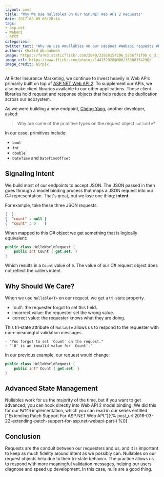 ```yaml
---
layout: post
title: "Why We Use Nullables On Our ASP.NET Web API 2 Requests"
date: 2017-08-09 08:20:14
tags:
- asp.net
- WebAPI
- REST
categories:
twitter_text: "Why we use #nullables on our @aspnet #Webapi requests #REST"
authors: Khalid Abuhakmeh
image: https://farm3.staticflickr.com/2840/33888154296_5266f71f9b_o_d.jpg
image_url: https://www.flickr.com/photos/144152028@N08/33888154296/
image_credit: airpix
---
```


At Ritter Insurance Marketing, we continue to invest heavily in Web APIs primarily built on top of [ASP.NET Web API 2](https://www.asp.net/web-api). To supplement our APIs, we also make client libraries available to our other applications. These client libraries hold request and response objects that help reduce the duplication across our ecosystem.

As we were building a new endpoint, [Cheng Yang](https://twitter.com/YangCzy50), another developer, asked:

> Why are some of the primitive types on the request object `nullable`?

In our case, primitives include:

- `bool`
- `int`
- `double`
- `DateTime` and `DateTimeOffset`

## Signaling Intent

We build most of our endpoints to accept JSON. The JSON passed in then goes through a model binding process that maps a JSON request into our C# representation. That's great, but we lose one thing: **intent**.

For example, take these three JSON requests:

```json
{  }
{  "count" : null }
{  "count" : 0    }
```

When mapped to this C# object we get something that is logically equivalent:

```csharp
public class HelloWorldRequest {
    public int Count { get;set; }
}
```

Which results in a `Count` value of `0`. The value of our C# request object does not reflect the callers intent. 

## Why Should We Care?

When we use `Nullable<T>` on our request, we get a tri-state property.

- `null': the requester forgot to set this field.
- incorrect value:  the requester set the wrong value.
- correct value: the requester knows what they are doing.

This tri-state attribute of `Nullable` allows us to respond to the requester with more meaningful validation messages.

```
- "You forgot to set 'Count' on the request."
- "'0' is an invalid value for 'Count'."
```

In our previous example, our request would change:

```csharp
public class HelloWorldRequest {
    public int? Count { get;set; }
}
```

## Advanced State Management

Nullables work for us the majority of the time, but if you want to get advanced, you can hook directly into Web API 2 model binding. We did this for our `PATCH` implementation, which you can read in our series entitled ["Extending Patch Support For ASP.NET Web API."]({% post_url 2016-03-22-extending-patch-support-for-asp.net-webapi-part-i %})]

## Conclusion

Requests are the conduit between our requesters and us, and it is important to keep as much fidelity around intent as we possibly can. Nullables on our request objects help due to their tri-state behavior. The practice allows us to respond with more meaningful validation messages, helping our users diagnose and speed up development. In this case, nulls are a good thing.